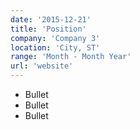 ```yaml
---
date: '2015-12-21'
title: 'Position'
company: 'Company 3'
location: 'City, ST'
range: 'Month - Month Year'
url: 'website'
---
```


- Bullet
- Bullet
- Bullet
